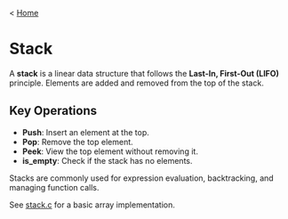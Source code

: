 < [Home](/README.md)

# Stack

A **stack** is a linear data structure that follows the **Last-In, First-Out (LIFO)** principle. Elements are added and removed from the top of the stack.

## Key Operations

- **Push**: Insert an element at the top.
- **Pop**: Remove the top element.
- **Peek**: View the top element without removing it.
- **is_empty**: Check if the stack has no elements.

Stacks are commonly used for expression evaluation, backtracking, and managing function calls.

See [stack.c](stack.c) for a basic array implementation.
